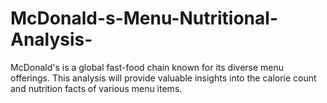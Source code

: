 # McDonald-s-Menu-Nutritional-Analysis-
McDonald's is a global fast-food chain known for its diverse menu offerings. This analysis will provide valuable insights into the calorie count and nutrition facts of various menu items.
